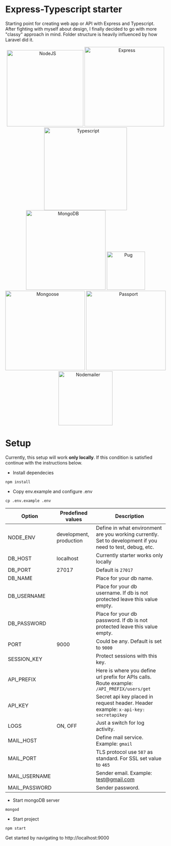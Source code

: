 # Express-Typescript starter

Starting point for creating web app or API with Express and Typescript. After fighting with myself about design, I finally decided to go with more "classy" approach in mind. Folder structure is heavily influenced by how Laravel did it.

<p align="center">
  <img src="https://cdn.pixabay.com/photo/2015/04/23/17/41/node-js-736399_960_720.png" width="240" title="NodeJS">
  <img src="https://upload.wikimedia.org/wikipedia/commons/6/64/Expressjs.png" width="250" alt="Express">
  <img src="https://i0.wp.com/dinocloudconsulting.com/wp-content/uploads/2017/09/typescript.png?ssl=1" width="260" alt="Typescript">
  <img src="https://iscte.acm.org/wp-content/uploads/2015/02/mongodb-logo1.png" width="250" alt="MongoDB">
  <img src="https://encrypted-tbn0.gstatic.com/images?q=tbn:ANd9GcTfldcqVxzUIOz0lU2alnM1LmryGMbIQUQS6RnDiPTwwMH0aAvs" width="120" alt="Pug">
  <img src="https://cdn-images-1.medium.com/max/648/1*3F5eonRQqcP35KglajAa8Q.png" width="250" alt="Mongoose">
  <img src="https://upload.wikimedia.org/wikipedia/en/6/60/Passport-logo.png" width="250" alt="Passport">
  <img src="https://i2.wp.com/community.nodemailer.com/wp-content/uploads/2015/10/n2-2.png?fit=422%2C360&ssl=1" width="170" alt="Nodemailer">
</p>


# Setup

Currently, this setup will work <strong>only locally</strong>. If this condition is satisfied continue with the instructions below.

* Install dependecies
```
npm install
```

* Copy env.example and configure .env
```
cp .env.example .env
```

| Option | Predefined values | Description |
| --- | --- | --- |
| NODE_ENV | development, production | Define in what environment are you working currently. Set to development if you need to test, debug, etc. |
| DB_HOST | localhost | Currently starter works only locally |
| DB_PORT | 27017 | Default is `27017` |
| DB_NAME |  | Place for your db name. |
| DB_USERNAME |  | Place for your db username. If db is not protected leave this value empty. |
| DB_PASSWORD |  | Place for your db password. If db is not protected leave this value empty. |
| PORT | 9000 | Could be any. Default is set to `9000` |
| SESSION_KEY |  | Protect sessions with this key. |
| API_PREFIX |  | Here is where you define url prefix for APIs calls. Route example: `/API_PREFIX/users/get` |
| API_KEY |  | Secret api key placed in request header. Header example: `x-api-key: secretapikey` |
| LOGS | ON, OFF | Just a switch for log activity. |
| MAIL_HOST |  | Define mail service. Example: `gmail` |
| MAIL_PORT |  | TLS protocol use `587` as standard. For SSL set value to `465` |
| MAIL_USERNAME |  | Sender email. Example: test@gmail.com |
| MAIL_PASSWORD |  | Sender password. |


* Start mongoDB server
```
mongod
```

* Start project
```
npm start
```

Get started by navigating to http://localhost:9000